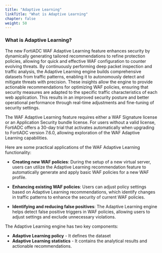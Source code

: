 ```yaml
---
title: "Adaptive Learning"
linkTitle: "What is Adaptive Learning"
chapter: false
weight: 50
---
```


### What is Adaptive Learning?

The new FortiADC WAF Adaptive Learning feature enhances security by dynamically generating tailored recommendations to refine protection policies, allowing for quick and effective WAF configuration to counter evolving threats. By continuously performing deep packet inspection and traffic analysis, the Adaptive Learning engine builds comprehensive datasets from traffic patterns, enabling it to autonomously detect and mitigate threats with precision. These insights allow the engine to provide actionable recommendations for optimizing WAF policies, ensuring that security measures are adapted to the specific traffic characteristics of each web application. This results in an improved security posture and better operational performance through real-time adjustments and fine-tuning of security settings.

The WAF Adaptive Learning feature requires either a WAF Signature license or an Application Security bundle license. For users without a valid license, FortiADC offers a 30-day trial that activates automatically when upgrading to FortiADC version 7.6.0, allowing exploration of the WAF Adaptive Learning capabilities.

Here are some practical applications of the WAF Adaptive Learning functionality:

- **Creating new WAF policies**: During the setup of a new virtual server, users can utilize the Adaptive Learning recommendation feature to automatically generate and apply basic WAF policies for a new WAF profile.

- **Enhancing existing WAF policies**: Users can adjust policy settings based on Adaptive Learning recommendations, which identify changes in traffic patterns to enhance the security of current WAF policies.

- **Identifying and reducing false positives**: The Adaptive Learning engine helps detect false positive triggers in WAF policies, allowing users to adjust settings and exclude unnecessary violations.

The Adaptive Learning engine has two key components:

- **Adaptive Learning policy** - It defines the dataset
- **Adaptive Learning statistics** - It contains the analytical results and actionable recommendations.


